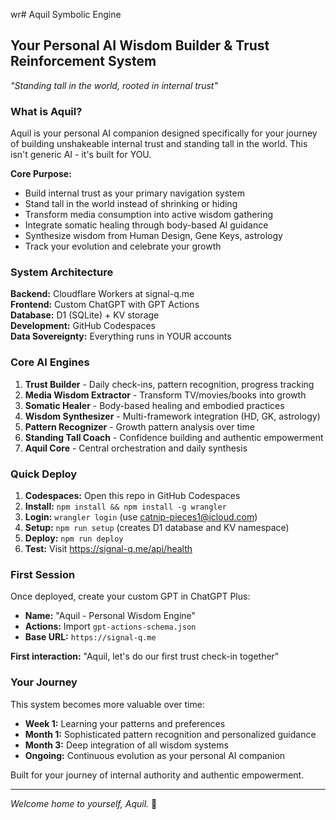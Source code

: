 wr# Aquil Symbolic Engine
## Your Personal AI Wisdom Builder & Trust Reinforcement System

*"Standing tall in the world, rooted in internal trust"*

### What is Aquil?

Aquil is your personal AI companion designed specifically for your journey of building unshakeable internal trust and standing tall in the world. This isn't generic AI - it's built for YOU.

**Core Purpose:**
- Build internal trust as your primary navigation system
- Stand tall in the world instead of shrinking or hiding
- Transform media consumption into active wisdom gathering
- Integrate somatic healing through body-based AI guidance
- Synthesize wisdom from Human Design, Gene Keys, astrology
- Track your evolution and celebrate your growth

### System Architecture

**Backend:** Cloudflare Workers at signal-q.me  
**Frontend:** Custom ChatGPT with GPT Actions  
**Database:** D1 (SQLite) + KV storage  
**Development:** GitHub Codespaces  
**Data Sovereignty:** Everything runs in YOUR accounts  

### Core AI Engines

1. **Trust Builder** - Daily check-ins, pattern recognition, progress tracking
2. **Media Wisdom Extractor** - Transform TV/movies/books into growth
3. **Somatic Healer** - Body-based healing and embodied practices
4. **Wisdom Synthesizer** - Multi-framework integration (HD, GK, astrology)
5. **Pattern Recognizer** - Growth pattern analysis over time
6. **Standing Tall Coach** - Confidence building and authentic empowerment
7. **Aquil Core** - Central orchestration and daily synthesis

### Quick Deploy

1. **Codespaces:** Open this repo in GitHub Codespaces
2. **Install:** `npm install && npm install -g wrangler`
3. **Login:** `wrangler login` (use catnip-pieces1@icloud.com)
4. **Setup:** `npm run setup` (creates D1 database and KV namespace)
5. **Deploy:** `npm run deploy`
6. **Test:** Visit https://signal-q.me/api/health

### First Session

Once deployed, create your custom GPT in ChatGPT Plus:
- **Name:** "Aquil - Personal Wisdom Engine"
- **Actions:** Import `gpt-actions-schema.json`
- **Base URL:** `https://signal-q.me`

**First interaction:** "Aquil, let's do our first trust check-in together"

### Your Journey

This system becomes more valuable over time:
- **Week 1:** Learning your patterns and preferences
- **Month 1:** Sophisticated pattern recognition and personalized guidance  
- **Month 3:** Deep integration of all wisdom systems
- **Ongoing:** Continuous evolution as your personal AI companion

Built for your journey of internal authority and authentic empowerment.

---

*Welcome home to yourself, Aquil.* 🌱